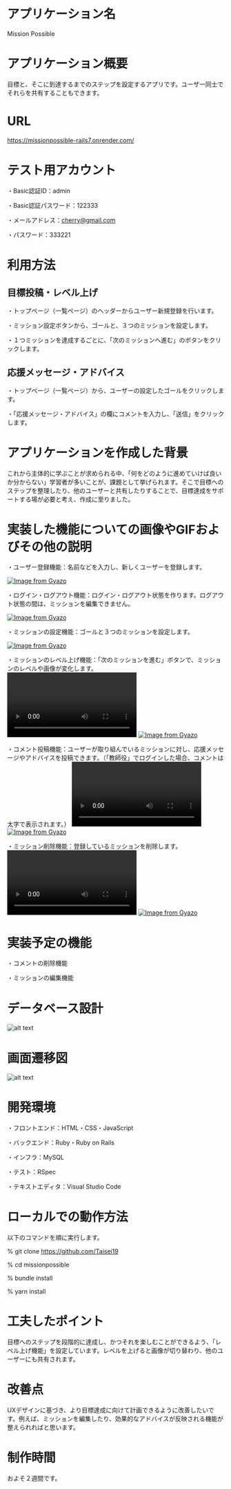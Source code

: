 # アプリケーション名
  Mission Possible

# アプリケーション概要
  目標と、そこに到達するまでのステップを設定するアプリです。ユーザー同士でそれらを共有することもできます。

# URL
  https://missionpossible-rails7.onrender.com/

# テスト用アカウント
  ・Basic認証ID：admin

  ・Basic認証パスワード：122333

  ・メールアドレス：cherry@gmail.com

  ・パスワード：333221

# 利用方法
## 目標投稿・レベル上げ
  ・トップページ（一覧ページ）のヘッダーからユーザー新規登録を行います。

  ・ミッション設定ボタンから、ゴールと、３つのミッションを設定します。

  ・１つミッションを達成するごとに、「次のミッションへ進む」のボタンをクリックします。

## 応援メッセージ・アドバイス
  ・トップページ（一覧ページ）から、ユーザーの設定したゴールをクリックします。

  ・「応援メッセージ・アドバイス」の欄にコメントを入力し、「送信」をクリックします。
  
# アプリケーションを作成した背景
  これから主体的に学ぶことが求められる中、「何をどのように進めていけば良いか分からない」学習者が多いことが、課題として挙げられます。そこで目標へのステップを整理したり、他のユーザーと共有したりすることで、目標達成をサポートする場が必要と考え、作成に至りました。

# 実装した機能についての画像やGIFおよびその他の説明
  ・ユーザー登録機能：名前などを入力し、新しくユーザーを登録します。 

  [![Image from Gyazo](https://i.gyazo.com/f721d0528d1942b621b97a319e90883a.gif)](https://gyazo.com/f721d0528d1942b621b97a319e90883a)
  
  ・ログイン・ログアウト機能：ログイン・ログアウト状態を作ります。ログアウト状態の間は、ミッションを編集できません。
  
[![Image from Gyazo](https://i.gyazo.com/ad690625cf04d38580bafefd44cc386d.gif)](https://gyazo.com/ad690625cf04d38580bafefd44cc386d)

  ・ミッションの設定機能：ゴールと３つのミッションを設定します。
  
  [![Image from Gyazo](https://i.gyazo.com/e9b0d44141f4c21715abdc18de2671ed.gif)](https://gyazo.com/e9b0d44141f4c21715abdc18de2671ed)

  ・ミッションのレベル上げ機能：「次のミッションを進む」ボタンで、ミッションのレベルや画像が変化します。
  <video controls src="7f5e3fd9d59ce7b1ea75da43af2d0574.mp4" title="Title"></video>
  [![Image from Gyazo](https://i.gyazo.com/4654c3e2c39784de5121c8a799668ebd.gif)](https://gyazo.com/4654c3e2c39784de5121c8a799668ebd)

  ・コメント投稿機能：ユーザーが取り組んでいるミッションに対し、応援メッセージやアドバイスを投稿できます。（「教師役」でログインした場合、コメントは太字で表示されます。）
  <video controls src="42bf5acc1defdf140283bfe83624f9b4.mp4" title="Title"></video>
  [![Image from Gyazo](https://i.gyazo.com/42bf5acc1defdf140283bfe83624f9b4.gif)](https://gyazo.com/42bf5acc1defdf140283bfe83624f9b4)

  ・ミッション削除機能：登録しているミッションを削除します。
  <video controls src="9b2331a978b36a6346ecbb8e1592cdd5.mp4" title="Title"></video>
  [![Image from Gyazo](https://i.gyazo.com/9b2331a978b36a6346ecbb8e1592cdd5.gif)](https://gyazo.com/9b2331a978b36a6346ecbb8e1592cdd5)


# 実装予定の機能
  ・コメントの削除機能

  ・ミッションの編集機能

# データベース設計
  ![alt text](image-1.png)

# 画面遷移図
  ![alt text](image-2.png)

# 開発環境
  ・フロントエンド：HTML・CSS・JavaScript

  ・バックエンド：Ruby・Ruby on Rails

  ・インフラ：MySQL

  ・テスト：RSpec

  ・テキストエディタ：Visual Studio Code

# ローカルでの動作方法
  以下のコマンドを順に実行します。

  % git clone https://github.com/Taisei19

  % cd missionpossible

  % bundle install
  
  % yarn install
  
# 工夫したポイント
  目標へのステップを段階的に達成し、かつそれを楽しむことができるよう、「レベル上げ機能」を設定しています。レベルを上げると画像が切り替わり、他のユーザーにも共有されます。

# 改善点
  UXデザインに基づき、より目標達成に向けて計画できるように改善したいです。例えば、ミッションを編集したり、効果的なアドバイスが反映される機能が整えられればと思います。

# 制作時間
  およそ２週間です。



